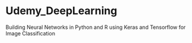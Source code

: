 # Udemy_DeepLearning
Building Neural Networks in Python and R using Keras and Tensorflow for Image Classification
